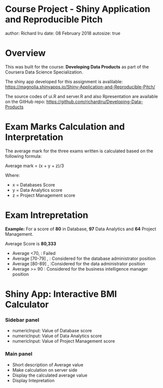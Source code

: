 Course Project - Shiny Application and Reproducible Pitch
========================================================
author: Richard Iru
date: 08 February 2018
autosize: true

Overview
========================================================

This was built for the course: **Developing Data Products** as part of the Coursera Data Science Specialization.

The shiny app developed for this assignment is avalilable: https://magnolia.shinyapps.io/Shiny-Application-and-Reproducible-Pitch/

The source codes of ui.R and server.R and also Rpresentation are available on the GitHub repo: https://github.com/richardiru/Developing-Data-Products

Exam Marks Calculation and Interpretation
========================================================
The average mark for the three exams written is calculated based on the following formula:

Average mark = (x + y + z)/3

Where:

- x = Databases Score 
- y = Data Analytics score 
- z = Project Management score 

Exam Intrepretation
========================================================

**Example:**
For a score of **80** in Database, **97** Data Analytics and **64** Project Management.

Average Score is **80,333**

- Average <70, : Failed
- Average [70-79] , : Considered for the database administrator position
- Average [80-89] , :Considered for the data administrator position
- Average >= 90 : Considered for the business intelligence manager position


Shiny App: Interactive BMI Calculator
========================================================

### Sidebar panel

- numericInput: Value of Database score
- numericInput: Value of Data Analytics score
- numericInput: Value of Project Management score

### Main panel

- Short description of Average value
- Make calculation on server side
- Display the calculated average value
- Display Intepretation
